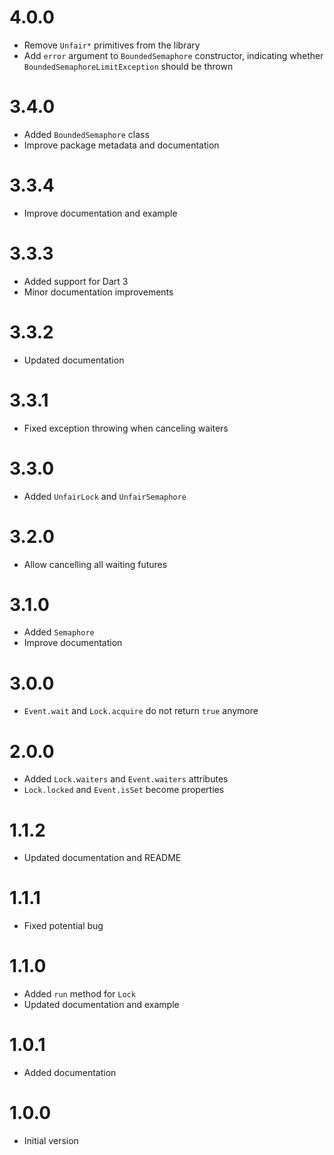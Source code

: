 # 4.0.0
  - Remove `Unfair*` primitives from the library
  - Add `error` argument to `BoundedSemaphore` constructor, indicating whether `BoundedSemaphoreLimitException` should be thrown

# 3.4.0
  - Added `BoundedSemaphore` class
  - Improve package metadata and documentation

# 3.3.4
  - Improve documentation and example

# 3.3.3
  - Added support for Dart 3
  - Minor documentation improvements

# 3.3.2
  - Updated documentation

# 3.3.1
  - Fixed exception throwing when canceling waiters

# 3.3.0
  - Added `UnfairLock` and `UnfairSemaphore`

# 3.2.0
  - Allow cancelling all waiting futures

# 3.1.0
  - Added `Semaphore`
  - Improve documentation

# 3.0.0
  - `Event.wait` and `Lock.acquire` do not return `true` anymore

# 2.0.0
  - Added `Lock.waiters` and `Event.waiters` attributes
  - `Lock.locked` and `Event.isSet` become properties

# 1.1.2
  - Updated documentation and README

# 1.1.1
  - Fixed potential bug

# 1.1.0
  - Added `run` method for `Lock`
  - Updated documentation and example

# 1.0.1
  - Added documentation

# 1.0.0
  - Initial version
